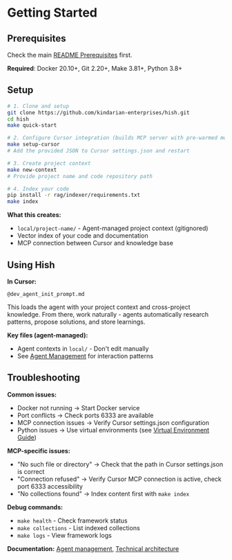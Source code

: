 # Getting Started

## Prerequisites

Check the main [README Prerequisites](../README.md#prerequisites) first.

**Required**: Docker 20.10+, Git 2.20+, Make 3.81+, Python 3.8+

## Setup

```bash
# 1. Clone and setup
git clone https://github.com/kindarian-enterprises/hish.git
cd hish
make quick-start

# 2. Configure Cursor integration (builds MCP server with pre-warmed model)
make setup-cursor
# Add the provided JSON to Cursor settings.json and restart

# 3. Create project context
make new-context
# Provide project name and code repository path

# 4. Index your code
pip install -r rag/indexer/requirements.txt
make index
```

**What this creates:**
- `local/project-name/` - Agent-managed project context (gitignored)
- Vector index of your code and documentation
- MCP connection between Cursor and knowledge base

## Using Hish

**In Cursor:**
```
@dev_agent_init_prompt.md
```

This loads the agent with your project context and cross-project knowledge. From there, work naturally - agents automatically research patterns, propose solutions, and store learnings.

**Key files (agent-managed):**
- Agent contexts in `local/` - Don't edit manually
- See [Agent Management](../agent-management/) for interaction patterns

## Troubleshooting

**Common issues:**
- Docker not running → Start Docker service
- Port conflicts → Check ports 6333 are available
- MCP connection issues → Verify Cursor settings.json configuration
- Python issues → Use virtual environments (see [Virtual Environment Guide](virtual-environment-guide.md))

**MCP-specific issues:**
- "No such file or directory" → Check that the path in Cursor settings.json is correct
- "Connection refused" → Verify Cursor MCP connection is active, check port 6333 accessibility
- "No collections found" → Index content first with `make index`

**Debug commands:**
- `make health` - Check framework status
- `make collections` - List indexed collections
- `make logs` - View framework logs

**Documentation:** [Agent management](../agent-management/), [Technical architecture](../integration/)
